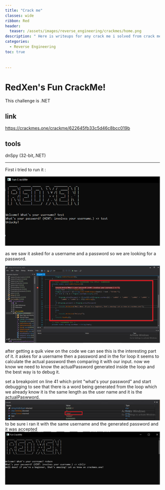 ```yaml
---
title: "Crack me"
classes: wide
ribbon: Red
header:
  teaser: /assets/images/reverse_engineering/crackmes/home.png
description: " Here is writeups for any crack me i solved from crack me.one"
categories:
  - Reverse Engineering
toc: true


---
```


# RedXen's Fun CrackMe!
This challenge is .NET

## link
https://crackmes.one/crackme/622645fb33c5d46c8bcc019b


## tools

dnSpy (32-bit,.NET)

---

First i tried to run it :

![](/assets/images/reverse_engineering/crackmes/RedXen's_Fun_CrackMe1.PNG)

as we saw it asked for a username and a password so we are looking for a password.

![](/assets/images/reverse_engineering/crackmes/RedXen's_Fun_CrackMe2.PNG)

after getting a quik view on the code we can see this is the interesting part of it.
it askes for a username then a password and in the for loop it seems to calculate the actual password then comparing it with our input.
now we know we need to know the actualPassword generated inside the loop and the best way is to debug it.

set a breakpoint on line 41 which print "what's your password" and start debugging to see that there is a word being generated from the loop which we already know it is the same length as the user name and it is the actualPaswword.
![](/assets/images/reverse_engineering/crackmes/RedXen's_Fun_CrackMe4.PNG)
to be sure i ran it with the same username and the generated password and it was accepted
![](/assets/images/reverse_engineering/crackmes/RedXen's_Fun_CrackMe5.PNG)


